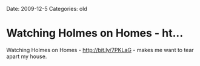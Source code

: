 Date: 2009-12-5
Categories: old

# Watching Holmes on Homes -  ht...

Watching Holmes on Homes -  <a href="http://bit.ly/7PKLaG" rel="nofollow">http://bit.ly/7PKLaG</a> - makes me want to tear apart my house.
